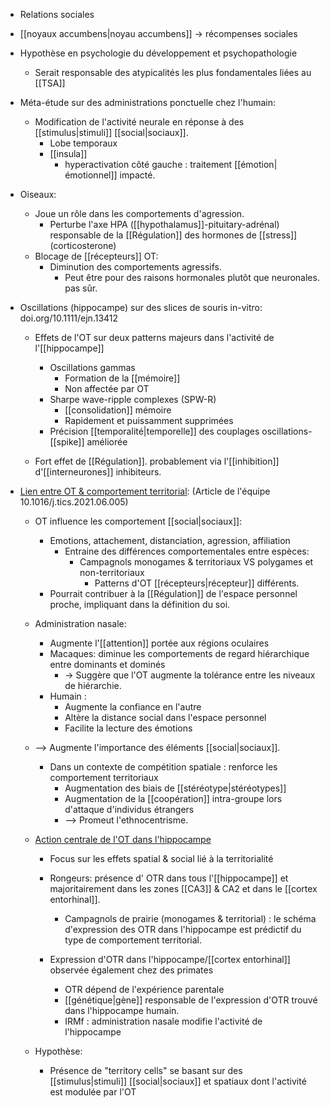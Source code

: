 - Relations sociales
- [[noyaux accumbens|noyau accumbens]] -> récompenses sociales
- Hypothèse en psychologie du développement et psychopathologie 
	- Serait responsable des atypicalités les plus fondamentales liées au [[TSA]] 


- Méta-étude sur des administrations ponctuelle chez l'humain:
	- Modification de l'activité neurale en réponse à des [[stimulus|stimuli]] [[social|sociaux]].
		- Lobe temporaux
		- [[insula]] 
			- hyperactivation côté gauche : traitement [[émotion|émotionnel]] impacté. 
- Oiseaux:
	- Joue un rôle dans les comportements d'agression.
		- Perturbe l'axe HPA ([[hypothalamus]]-pituitary-adrénal) responsable de la [[Régulation]] des hormones de [[stress]] (corticosterone)
	- Blocage de [[récepteurs]] OT:
		- Diminution des comportements agressifs.
			- Peut être pour des raisons hormonales plutôt que neuronales. pas sûr. 

- Oscillations (hippocampe) sur des slices de souris in-vitro: doi.org/10.1111/ejn.13412
	- Effets de l'OT sur deux patterns majeurs dans l'activité de l'[[hippocampe]] 
		- Oscillations gammas
			- Formation de la [[mémoire]]
			- Non affectée par OT 
		- Sharpe wave-ripple complexes (SPW-R)
			- [[consolidation]] mémoire
			- Rapidement et puissamment supprimées
		- Précision [[temporalité|temporelle]] des couplages oscillations-[[spike]] améliorée 
	
	- Fort effet de [[Régulation]]. probablement via l'[[inhibition]] d'[[interneurones]] inhibiteurs. 

- <u>Lien entre OT & comportement territorial</u>: (Article de l'équipe 10.1016/j.tics.2021.06.005)
	- OT influence les comportement [[social|sociaux]]:
		- Emotions, attachement, distanciation, agression, affiliation 
			- Entraine des différences comportementales entre espèces:
				- Campagnols monogames & territoriaux VS polygames et non-territoriaux 
					- Patterns d'OT [[récepteurs|récepteur]] différents.
		- Pourrait contribuer à la [[Régulation]] de l'espace personnel proche, impliquant dans la définition du soi.
	
	- Administration nasale:
		- Augmente l'[[attention]] portée aux régions oculaires 
		- Macaques: diminue les comportements de regard hiérarchique entre dominants et dominés
			- -> Suggère que l'OT augmente la tolérance entre les niveaux de hiérarchie.
		- Humain : 
			- Augmente la confiance en l'autre 
			- Altère la distance social dans l'espace personnel
			- Facilite la lecture des émotions
	- --> Augmente l'importance des éléments [[social|sociaux]]. 
		- Dans un contexte de compétition spatiale : renforce les comportement territoriaux
			- Augmentation des biais de [[stéréotype|stéréotypes]] 
			- Augmentation de la [[coopération]] intra-groupe lors d'attaque d'individus étrangers
			- --> Promeut l'ethnocentrisme. 


	- <u>Action centrale de l'OT dans l'hippocampe</u> 
		- Focus sur les effets spatial & social lié à la territorialité 
		- Rongeurs: présence d' OTR dans tous l'[[hippocampe]] et majoritairement dans les zones [[CA3]] & CA2 et dans le [[cortex entorhinal]]. 
			- Campagnols de prairie (monogames & territorial) : le schéma d'expression des OTR dans l'hippocampe est prédictif du type de comportement territorial. 
		
		- Expression d'OTR dans l'hippocampe/[[cortex entorhinal]] observée également chez des primates
			- OTR dépend de l'expérience parentale
			- [[génétique|gène]] responsable de l'expression d'OTR trouvé dans l'hippocampe humain.
			- IRMf : administration nasale modifie l'activité de l'hippocampe 


	- Hypothèse:
		- Présence de "territory cells" se basant sur des [[stimulus|stimuli]] [[social|sociaux]] et spatiaux dont l'activité est modulée par l'OT